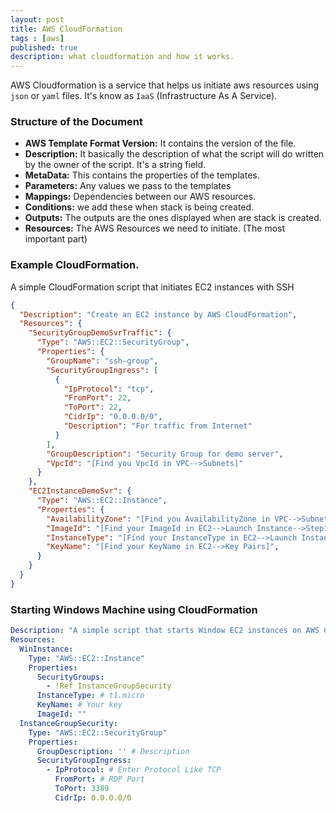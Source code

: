 ```yaml
---
layout: post
title: AWS CloudFormation 
tags : [aws]
published: true
description: what cloudformation and how it works.
---
```


AWS Cloudformation is a service that helps us initiate aws resources using 
`json` or `yaml` files. It's know as `IaaS` (Infrastructure As A Service).

### Structure of the Document

- **AWS Template Format Version:** It contains the version of the file.
- **Description:** It basically the description of what the script will do written by the owner of the script. It's a string field.
- **MetaData:** This contains the properties of the templates.
- **Parameters:** Any values we pass to the templates 
- **Mappings:** Dependencies between our AWS resources.
- **Conditions:** we add these when stack is being created.
- **Outputs:** The outputs are the ones displayed when are stack is created.
- **Resources:** The AWS Resources we need to initiate. (The most important part)

### Example CloudFormation.

A simple CloudFormation script that initiates EC2 instances with SSH

```json
{
  "Description": "Create an EC2 instance by AWS CloudFormation",
  "Resources": {
    "SecurityGroupDemoSvrTraffic": {
      "Type": "AWS::EC2::SecurityGroup",
      "Properties": {
        "GroupName": "ssh-group",
        "SecurityGroupIngress": [
          {
            "IpProtocol": "tcp",
            "FromPort": 22,
            "ToPort": 22,
            "CidrIp": "0.0.0.0/0",
            "Description": "For traffic from Internet"
          }
        ],
        "GroupDescription": "Security Group for demo server",
        "VpcId": "[Find you VpcId in VPC-->Subnets]"
      }
    },
    "EC2InstanceDemoSvr": {
      "Type": "AWS::EC2::Instance",
      "Properties": {
        "AvailabilityZone": "[Find you AvailabilityZone in VPC-->Subnets]",
        "ImageId": "[Find your ImageId in EC2-->Launch Instance-->Step1]",
        "InstanceType": "[Find your InstanceType in EC2-->Launch Instance-->Step2]",
        "KeyName": "[Find your KeyName in EC2-->Key Pairs]",
      }
    }
  }
}
```

### Starting Windows Machine using CloudFormation

```yaml
Description: "A simple script that starts Window EC2 instances on AWS Cloud"
Resources:
  WinInstance:
    Type: "AWS::EC2::Instance"
    Properties:
      SecurityGroups:
        - !Ref InstanceGroupSecurity
      InstanceType: # t1.micro
      KeyName: # Your key
      ImageId: ""
  InstanceGroupSecurity:
    Type: "AWS::EC2::SecurityGroup"
    Properties:
      GroupDescription: '' # Description
      SecurityGroupIngress:
        - IpProtocol: # Enter Protocol Like TCP
          FromPort: # RDP Port
          ToPort: 3389
          CidrIp: 0.0.0.0/0
```